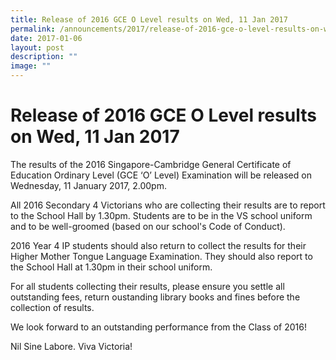 ```yaml
---
title: Release of 2016 GCE O Level results on Wed, 11 Jan 2017
permalink: /announcements/2017/release-of-2016-gce-o-level-results-on-wed-11-jan-2017/
date: 2017-01-06
layout: post
description: ""
image: ""
---
```

# **Release of 2016 GCE O Level results on Wed, 11 Jan 2017**

The results of the 2016 Singapore-Cambridge General Certificate of Education Ordinary Level (GCE ‘O’ Level) Examination will be released on Wednesday, 11 January 2017, 2.00pm.

All 2016 Secondary 4 Victorians who are collecting their results are to report to the School Hall by 1.30pm. Students are to be in the VS school uniform and to be well-groomed (based on our school's Code of Conduct).

2016 Year 4 IP students should also return to collect the results for their Higher Mother Tongue Language Examination. They should also report to the School Hall at 1.30pm in their school uniform.

For all students collecting their results, please ensure you settle all outstanding fees, return oustanding library books and fines before the collection of results.

We look forward to an outstanding performance from the Class of 2016!

Nil Sine Labore. Viva Victoria!